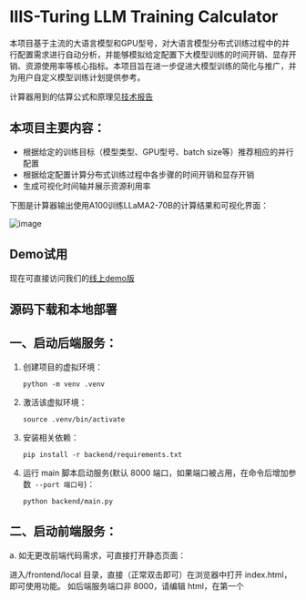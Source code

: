 # IIIS-Turing LLM Training Calculator

本项目基于主流的大语言模型和GPU型号，对大语言模型分布式训练过程中的并行配置需求进行自动分析，并能够模拟给定配置下大模型训练的时间开销、显存开销、资源使用率等核心指标。本项目旨在进一步促进大模型训练的简化与推广，并为用户自定义模型训练计划提供参考。

计算器用到的估算公式和原理见[技术报告](https://github.com/iiis-turing-llm/llm-training-calculator/blob/main/tech_report.pdf)



## 本项目主要内容：

- 根据给定的训练目标（模型类型、GPU型号、batch size等）推荐相应的并行配置
- 根据给定配置计算分布式训练过程中各步骤的时间开销和显存开销
- 生成可视化时间轴并展示资源利用率

下图是计算器输出使用A100训练LLaMA2-70B的计算结果和可视化界面：

![image](https://github.com/iiis-turing-llm/llm-training-calculator/blob/main/pics/UI.jpg)



## Demo试用

现在可直接访问我们的[线上demo版](https://lx.ainanjing.org.cn/calculator/)



## 源码下载和本地部署

## 一、启动后端服务：

1. 创建项目的虚拟环境：

   `python -m venv .venv`

2. 激活该虚拟环境：

   `source .venv/bin/activate`

3. 安装相关依赖：

   `pip install -r backend/requirements.txt`

4. 运行 main 脚本启动服务(默认 8000 端口，如果端口被占用，在命令后增加参数` --port 端口号`)：

   `python backend/main.py`

## 二、启动前端服务：

a. 如无更改前端代码需求，可直接打开静态页面：

进入/frontend/local 目录，直接（正常双击即可）在浏览器中打开 index.html，即可使用功能。
如后端服务端口非 8000，请编辑 html，在第一个<script>中配置相应的端口，如：

```
window.service_base_url = "http://localhost:8001"
```

b. 如希望以开发模式打开前端服务：

1. 确保已安装 Node.js 等环境；

2. 进入/frontend 目录，安装依赖包(使用 npm 安装和启动也是可以的)：

   `yarn install`

3. 确认 Server 地址：

   `在src/utils/constant.ts中配置后端服务地址，默认为本地启动的localhost:8000`

4. 启动本地前端服务：

   `yarn start`

5. 浏览器中访问

   在浏览器中输入`localhost:8080`即可访问（端口如被占用，会自动分配其他端口，在启动日志中可见）

   

## Quick Start

### Guide mode

- 选择GPU和模型类型
- 决定优化技术和minibatch、microbatch大小
- 决定推荐配置流水线并行度、张量并行度、数据并行度
- 决定训练语料的总数和epoch数

根据应用指引填入所需的参数完成并行训练配置，计算器输出最终的时间开销、显存开销并展示时间轴

### Custom mode

- 下载excel模板工具
- 填写相关输入
- 定制计算公式
- 上传带有计算结果的模板文件

LLM training calculator将可视化训练时间轴

### Benchmark mode

- 下载并安装分布式训练框架（本项目使用Megatron进行benchmark测量），注意需要根据当前环境配置来确定需要安装的版本：
  - cuda11+pytorch1.0+：请安装megatron v3.0
  - cuda12+pytorch2.0+：请安装megatron v4.0


下面以安装megatron v3.0为例
```
cd benchmark
bash script/benchmark.sh install v3
```
- 修改examples下脚本参数以支持分布式训练
- 预处理数据集
```
bash script/benchmark.sh setup v3
```
- 开始测量
```
bash script/benchmark.sh train
```
- 上传训练完成后生成的模板文件benchmark.csv

LLM training calculator将根据指定iteration的trace信息可视化训练时间轴

### Comparison

计算器能够保存生成timeline的历史记录，在comparison界面选择任意数量的历史记录可以对已有训练方案进行比较：

![image](https://github.com/iiis-turing-llm/llm-training-calculator/blob/main/pics/UI2.jpg)

## FAQ



## 致谢

本项目由清华大学交叉信息研究院和图灵人工智能研究院共同开发，在此对相关研究开发人员表示感谢。

| System Design && Theoretical Analysis                        | UI Design && Development                                     | Testbed                                      |
| ------------------------------------------------------------ | ------------------------------------------------------------ | -------------------------------------------- |
| [Bohan Zhao](https://github.com/ZeBraHack0) <br />[Wei Xu](https://github.com/xuw)<br />[Limin Long](https://github.com/longlimin) | [Huanhuan Xu](https://github.com/tianlaixhh)<br />[Zhen Li]()<br />[Wenpeng Tang](https://github.com/tangwp123) | [Dong Yang](https://github.com/yangdongtmac) |

